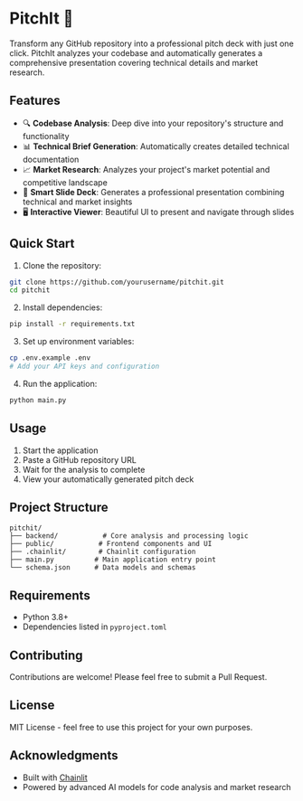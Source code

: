 # PitchIt 🚀

Transform any GitHub repository into a professional pitch deck with just one click. PitchIt analyzes your codebase and automatically generates a comprehensive presentation covering technical details and market research.

## Features

- 🔍 **Codebase Analysis**: Deep dive into your repository's structure and functionality
- 📊 **Technical Brief Generation**: Automatically creates detailed technical documentation
- 📈 **Market Research**: Analyzes your project's market potential and competitive landscape
- 🎯 **Smart Slide Deck**: Generates a professional presentation combining technical and market insights
- 🖥️ **Interactive Viewer**: Beautiful UI to present and navigate through slides

## Quick Start

1. Clone the repository:
```bash
git clone https://github.com/yourusername/pitchit.git
cd pitchit
```

2. Install dependencies:
```bash
pip install -r requirements.txt
```

3. Set up environment variables:
```bash
cp .env.example .env
# Add your API keys and configuration
```

4. Run the application:
```bash
python main.py
```

## Usage

1. Start the application
2. Paste a GitHub repository URL
3. Wait for the analysis to complete
4. View your automatically generated pitch deck

## Project Structure

```
pitchit/
├── backend/           # Core analysis and processing logic
├── public/           # Frontend components and UI
├── .chainlit/        # Chainlit configuration
├── main.py          # Main application entry point
└── schema.json      # Data models and schemas
```

## Requirements

- Python 3.8+
- Dependencies listed in `pyproject.toml`

## Contributing

Contributions are welcome! Please feel free to submit a Pull Request.

## License

MIT License - feel free to use this project for your own purposes.

## Acknowledgments

- Built with [Chainlit](https://chainlit.io/)
- Powered by advanced AI models for code analysis and market research
